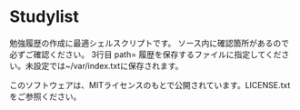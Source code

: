 # Studylist
勉強履歴の作成に最適シェルスクリプトです。
ソース内に確認箇所があるので必ずご確認ください。
3行目 path=
履歴を保存するファイルに指定してください。未設定では~/var/index.txtに保存されます。

このソフトウェアは、MITライセンスのもとで公開されています。LICENSE.txtをご参照ください。
